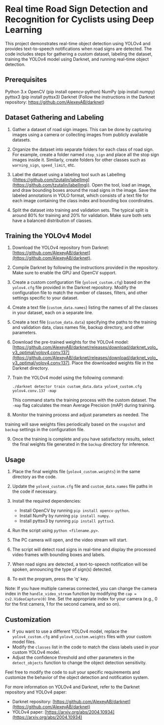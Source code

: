 # Real time Road Sign Detection and Recognition for Cyclists using Deep Learning


This project demonstrates real-time object detection using YOLOv4 and provides text-to-speech notifications when road signs are detected. The code includes steps for gathering a custom dataset, labeling the dataset, training the YOLOv4 model using Darknet, and running real-time object detection.

## Prerequisites
Python 3.x
OpenCV (pip install opencv-python)
NumPy (pip install numpy)
pyttsx3 (pip install pyttsx3)
Darknet (Follow the instructions in the Darknet repository: https://github.com/AlexeyAB/darknet)


## Dataset Gathering and Labeling

1. Gather a dataset of road sign images. This can be done by capturing images using a camera or collecting images from publicly available datasets.

2. Organize the dataset into separate folders for each class of road sign. For example, create a folder named `stop_sign` and place all the stop sign images inside it. Similarly, create folders for other classes such as `warning_sign`, `speed_limit`, etc.

3. Label the dataset using a labeling tool such as LabelImg ([https://github.com/tzutalin/labelImg](https://github.com/tzutalin/labelImg)). Open the tool, load an image, and draw bounding boxes around the road signs in the image. Save the labeled annotations in YOLO format, which consists of a text file for each image containing the class index and bounding box coordinates.

4. Split the dataset into training and validation sets. The typical split is around 80% for training and 20% for validation. Make sure both sets have a balanced distribution of classes.

## Training the YOLOv4 Model

1. Download the YOLOv4 repository from Darknet: [https://github.com/AlexeyAB/darknet](https://github.com/AlexeyAB/darknet).

2. Compile Darknet by following the instructions provided in the repository. Make sure to enable the GPU and OpenCV support.

3. Create a custom configuration file (`yolov4_custom.cfg`) based on the `yolov4.cfg` file provided in the Darknet repository. Modify the configuration file to match the number of classes, filters, and other settings specific to your dataset.

4. Create a text file (`custom_data.names`) listing the names of all the classes in your dataset, each on a separate line.

5. Create a text file (`custom_data.data`) specifying the paths to the training and validation data, class names file, backup directory, and other parameters.

6. Download the pre-trained weights for the YOLOv4 model: [https://github.com/AlexeyAB/darknet/releases/download/darknet_yolo_v3_optimal/yolov4.conv.137](https://github.com/AlexeyAB/darknet/releases/download/darknet_yolo_v3_optimal/yolov4.conv.137). Place the downloaded weights file in the Darknet directory.

7. Train the YOLOv4 model using the following command:
   ```
   ./darknet detector train custom_data.data yolov4_custom.cfg yolov4.conv.137 -map
   ```
   This command starts the training process with the custom dataset. The `-map` flag calculates the mean Average Precision (mAP) during training.

8. Monitor the training process and adjust parameters as needed. The

 training will save weights files periodically based on the `snapshot` and `backup` settings in the configuration file.

9. Once the training is complete and you have satisfactory results, select the final weights file generated in the `backup` directory for inference.

## Usage

1. Place the final weights file (`yolov4_custom.weights`) in the same directory as the code.

2. Update the `yolov4_custom.cfg` file and `custom_data.names` file paths in the code if necessary.

3. Install the required dependencies:
   - Install OpenCV by running `pip install opencv-python`.
   - Install NumPy by running `pip install numpy`.
   - Install pyttsx3 by running `pip install pyttsx3`.

4. Run the script using `python <filename.py>`.

5. The PC camera will open, and the video stream will start.

6. The script will detect road signs in real-time and display the processed video frames with bounding boxes and labels.

7. When road signs are detected, a text-to-speech notification will be spoken, announcing the type of sign(s) detected.

8. To exit the program, press the 'q' key.

Note: If you have multiple cameras connected, you can change the camera index in the `handle_video_stream` function by modifying the `cap = cv2.VideoCapture(0)` line. Set the appropriate index for your camera (e.g., 0 for the first camera, 1 for the second camera, and so on).

## Customization

- If you want to use a different YOLOv4 model, replace the `yolov4_custom.cfg` and `yolov4_custom.weights` files with your custom model files.
- Modify the `classes` list in the code to match the class labels used in your custom YOLOv4 model.
- Adjust the confidence threshold and other parameters in the `detect_objects` function to change the object detection sensitivity.

Feel free to modify the code to suit your specific requirements and customize the behavior of the object detection and notification system.

For more information on YOLOv4 and Darknet, refer to the Darknet repository and YOLOv4 paper:
- Darknet repository: [https://github.com/AlexeyAB/darknet](https://github.com/AlexeyAB/darknet)
- YOLOv4 paper: [https://arxiv.org/abs/2004.10934](https://arxiv.org/abs/2004.10934)
